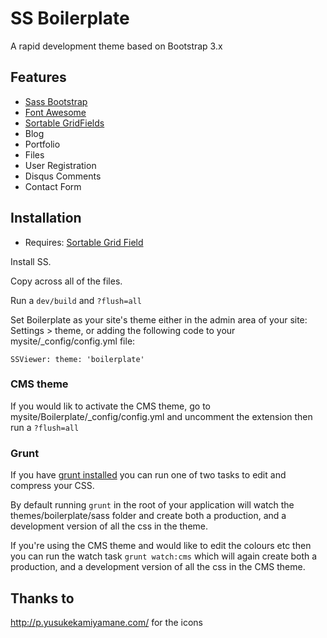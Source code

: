 # SS Boilerplate #

A rapid development theme based on Bootstrap 3.x

## Features ##

* [Sass Bootstrap](https://github.com/thomas-mcdonald/bootstrap-sass)
* [Font Awesome](http://fontawesome.io/)
* [Sortable GridFields](https://github.com/UndefinedOffset/SortableGridField)
* Blog
* Portfolio
* Files
* User Registration
* Disqus Comments
* Contact Form

## Installation ##

* Requires: [Sortable Grid Field](https://github.com/UndefinedOffset/SortableGridField)

Install SS.

Copy across all of the files.

Run a `dev/build` and `?flush=all`

Set Boilerplate as your site's theme either in the admin area of your site: Settings > theme, or adding the following code to your mysite/_config/config.yml file:

`
SSViewer:
  theme: 'boilerplate'
`

### CMS theme ###

If you would lik to activate the CMS theme, go to mysite/Boilerplate/_config/config.yml and uncomment the extension then run a `?flush=all`

### Grunt ###

If you have [grunt installed](http://gruntjs.com/getting-started) you can run one of two tasks to edit and compress your CSS.

By default running `grunt` in the root of your application will watch the themes/boilerplate/sass folder and create both a production, and a development version of all the css in the theme.

If you're using the CMS theme and would like to edit the colours etc then you can run the watch task `grunt watch:cms` which will again create both a production, and a development version of all the css in the CMS theme.

## Thanks to ##

http://p.yusukekamiyamane.com/ for the icons
